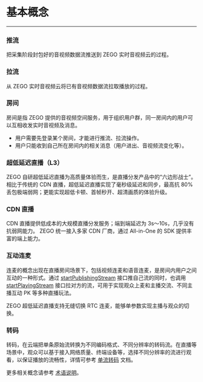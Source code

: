 # 基本概念

- - -

### 推流

把采集阶段封包好的音视频数据流推送到 ZEGO 实时音视频云的过程。

### 拉流

从 ZEGO 实时音视频云将已有音视频数据流拉取播放的过程。

### 房间

房间是指 ZEGO 提供的音视频空间服务，用于组织用户群，同一房间内的用户可以互相收发实时音视频及消息。
- 用户需要先登录某个房间，才能进行推流、拉流操作。
- 用户只能收到自己所在房间内的相关消息（用户进出、音视频流变化等）。

### 超低延迟直播（L3）

ZEGO 自研超低延迟直播为高质量体验而生，是直播分发产品中的“六边形战士”。相比于传统的 CDN 直播，超低延迟直播实现了毫秒级延迟和同步，最高抗 80% 丢包极端弱网；更能实现超低卡顿、首帧秒开、超清画质的体验升级。


### CDN 直播

CDN 直播提供低成本的大规模直播分发服务；端到端延迟为 3s～10s，几乎没有抗弱网能力。
ZEGO 统一接入多家 CDN 厂商，通过 All-in-One 的 SDK 提供丰富的端上能力。

### 互动连麦

连麦的概念出现在直播房间场景下，包括视频连麦和语音连麦，是房间内用户之间互动的一种形式。通过 [startPublishingStream](https://doc-zh.zego.im/article/api?doc=Express_Video_SDK_API~cpp_windows~class~IZegoExpressEngine#start-publishing-stream) 接口推自己流的同时，也调用 [startPlayingStream](https://doc-zh.zego.im/article/api?doc=Express_Video_SDK_API~cpp_windows~class~IZegoExpressEngine#start-playing-stream) 接口拉对方的流，可用于实现观众上麦和主播交流、不同主播互动 PK 等多种直播玩法。

ZEGO 超低延迟直播支持无缝切换 RTC 连麦，能够单参数实现主播与观众的切换。  

### 转码

转码，在云端把单条原始流转换为不同编码格式、不同分辨率的转码流。在直播等场景中，观众可以基于接入网络质量、终端设备等，选择不同分辨率的流进行观看，以保证播放的流畅性，详情可参考 [单流转码](https://doc-zh.zego.im/article/17789) 文档。

<Note title="说明">



更多相关概念请参考 [术语说明](/glossary/term-explanation)。

</Note>



<Content />